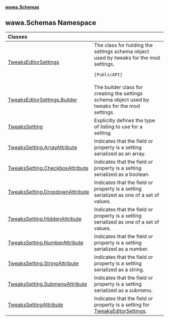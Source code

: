 #### [wawa.Schemas](index.md 'index')

## wawa.Schemas Namespace

| Classes | |
| :--- | :--- |
| [TweaksEditorSettings](TweaksEditorSettings.md 'wawa.Schemas.TweaksEditorSettings') | The class for holding the settings schema object used by tweaks for the mod settings.<p/>`[PublicAPI]` |
| [TweaksEditorSettings.Builder](TweaksEditorSettings.Builder.md 'wawa.Schemas.TweaksEditorSettings.Builder') | The builder class for creating the settings schema object used by tweaks for the mod settings. |
| [TweaksSetting](TweaksSetting.md 'wawa.Schemas.TweaksSetting') | Explicitly defines the type of listing to use for a setting. |
| [TweaksSetting.ArrayAttribute](TweaksSetting.ArrayAttribute.md 'wawa.Schemas.TweaksSetting.ArrayAttribute') | Indicates that the field or property is a setting serialized as an array. |
| [TweaksSetting.CheckboxAttribute](TweaksSetting.CheckboxAttribute.md 'wawa.Schemas.TweaksSetting.CheckboxAttribute') | Indicates that the field or property is a setting serialized as a boolean. |
| [TweaksSetting.DropdownAttribute](TweaksSetting.DropdownAttribute.md 'wawa.Schemas.TweaksSetting.DropdownAttribute') | Indicates that the field or property is a setting serialized as one of a set of values. |
| [TweaksSetting.HiddenAttribute](TweaksSetting.HiddenAttribute.md 'wawa.Schemas.TweaksSetting.HiddenAttribute') | Indicates that the field or property is a setting serialized as one of a set of values. |
| [TweaksSetting.NumberAttribute](TweaksSetting.NumberAttribute.md 'wawa.Schemas.TweaksSetting.NumberAttribute') | Indicates that the field or property is a setting serialized as a number. |
| [TweaksSetting.StringAttribute](TweaksSetting.StringAttribute.md 'wawa.Schemas.TweaksSetting.StringAttribute') | Indicates that the field or property is a setting serialized as a string. |
| [TweaksSetting.SubmenuAttribute](TweaksSetting.SubmenuAttribute.md 'wawa.Schemas.TweaksSetting.SubmenuAttribute') | Indicates that the field or property is a setting serialized as a submenu. |
| [TweaksSettingAttribute](TweaksSettingAttribute.md 'wawa.Schemas.TweaksSettingAttribute') | Indicates that the field or property is a setting for [TweaksEditorSettings](TweaksEditorSettings.md 'wawa.Schemas.TweaksEditorSettings'). |
